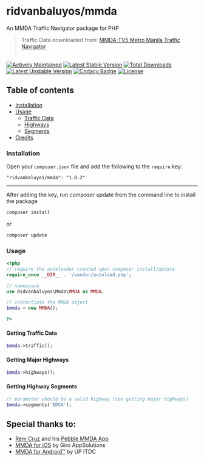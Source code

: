 ridvanbaluyos/mmda
=======
An MMDA Traffic Navigator package for PHP
> Traffic Data downloaded from: [MMDA-TV5 Metro Manila Traffic Navigator](http://mmdatraffic.interaksyon.com/)
<br/><br/>

[![Actively Maintained](https://maintained.tech/badge.svg)](https://maintained.tech/)
[![Latest Stable Version](https://poser.pugx.org/ridvanbaluyos/mmda/v/stable)](https://packagist.org/packages/ridvanbaluyos/mmda) [![Total Downloads](https://poser.pugx.org/ridvanbaluyos/mmda/downloads)](https://packagist.org/packages/ridvanbaluyos/mmda) [![Latest Unstable Version](https://poser.pugx.org/ridvanbaluyos/mmda/v/unstable)](https://packagist.org/packages/ridvanbaluyos/mmda) [![Codacy Badge](https://api.codacy.com/project/badge/Grade/0ce7e7c86bf0405c9497dafc28f14a96)](https://www.codacy.com/app/ridvanbaluyos/mmda?utm_source=github.com&amp;utm_medium=referral&amp;utm_content=ridvanbaluyos/mmda&amp;utm_campaign=Badge_Grade) [![License](https://poser.pugx.org/ridvanbaluyos/mmda/license)](https://packagist.org/packages/ridvanbaluyos/mmda)

## Table of contents ##
- [Installation](#installation)
- [Usage](#usage)
    - [Traffic Data](#getting-traffic-data)
    - [Highways](#getting-major-highways)
    - [Segments](#getting-highway-segments)
- [Credits](#special-thanks-to)

### Installation ##
Open your `composer.json` file and add the following to the `require` key:

    "ridvanbaluyos/mmda": "1.0.2"

---

After adding the key, run composer update from the command line to install the package

```bash
composer install
```

or

```bash
composer update
```

### Usage ##
```php
<?php
// require the autoloader created upon composer install/update
require_once __DIR__ . '/vendor/autoload.php';

// namespace
use Ridvanbaluyos\Mmda\MMDA as MMDA;

// instantiate the MMDA object
$mmda = new MMDA();

?>
```

#### Getting Traffic Data
```php
$mmda->traffic();

```

#### Getting Major Highways
```php
$mmda->highways();
```

#### Getting Highway Segments
```php
// parameter should be a valid highway (see getting major highways)
$mmda->segments('EDSA');
```

## Special thanks to:
* [Rem Cruz](https://github.com/remerico/) and his [Pebble MMDA App](https://github.com/remerico/pebble-mmda)
* [MMDA for iOS](https://itunes.apple.com/ph/app/mmda-for-ios/id464656389?mt=8) by Giro AppSolutions
* [MMDA for Android™](https://play.google.com/store/apps/details?id=edu.up.ittc.mmda&hl=en) by UP ITDC
